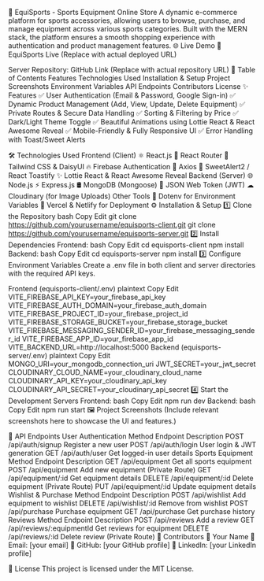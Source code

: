 🏅 EquiSports - Sports Equipment Online Store
A dynamic e-commerce platform for sports accessories, allowing users to browse, purchase, and manage equipment across various sports categories. Built with the MERN stack, the platform ensures a smooth shopping experience with authentication and product management features.
🌐 Live Demo
🔗 EquiSports Live (Replace with actual deployed URL)

Server Repository: GitHub Link (Replace with actual repository URL)
📖 Table of Contents
Features
Technologies Used
Installation & Setup
Project Screenshots
Environment Variables
API Endpoints
Contributors
License
✨ Features
✅ User Authentication (Email & Password, Google Sign-in)
✅ Dynamic Product Management (Add, View, Update, Delete Equipment)
✅ Private Routes & Secure Data Handling
✅ Sorting & Filtering by Price
✅ Dark/Light Theme Toggle
✅ Beautiful Animations using Lottie React & React Awesome Reveal
✅ Mobile-Friendly & Fully Responsive UI
✅ Error Handling with Toast/Sweet Alerts

🛠️ Technologies Used
Frontend (Client)
⚛ React.js
🚀 React Router
🎨 Tailwind CSS & DaisyUI
🔥 Firebase Authentication
🔗 Axios
🎉 SweetAlert2 / React Toastify
✨ Lottie React & React Awesome Reveal
Backend (Server)
🌐 Node.js
⚡ Express.js
🛢 MongoDB (Mongoose)
🔑 JSON Web Token (JWT)
☁ Cloudinary (for Image Uploads)
Other Tools
🔐 Dotenv for Environment Variables
🚀 Vercel & Netlify for Deployment
⚙️ Installation & Setup
1️⃣ Clone the Repository
bash
Copy
Edit
git clone https://github.com/yourusername/equisports-client.git
git clone https://github.com/yourusername/equisports-server.git
2️⃣ Install Dependencies
Frontend:
bash
Copy
Edit
cd equisports-client
npm install
Backend:
bash
Copy
Edit
cd equisports-server
npm install
3️⃣ Configure Environment Variables
Create a .env file in both client and server directories with the required API keys.

Frontend (equisports-client/.env)
plaintext
Copy
Edit
VITE_FIREBASE_API_KEY=your_firebase_api_key
VITE_FIREBASE_AUTH_DOMAIN=your_firebase_auth_domain
VITE_FIREBASE_PROJECT_ID=your_firebase_project_id
VITE_FIREBASE_STORAGE_BUCKET=your_firebase_storage_bucket
VITE_FIREBASE_MESSAGING_SENDER_ID=your_firebase_messaging_sender_id
VITE_FIREBASE_APP_ID=your_firebase_app_id
VITE_BACKEND_URL=http://localhost:5000
Backend (equisports-server/.env)
plaintext
Copy
Edit
MONGO_URI=your_mongodb_connection_uri
JWT_SECRET=your_jwt_secret
CLOUDINARY_CLOUD_NAME=your_cloudinary_cloud_name
CLOUDINARY_API_KEY=your_cloudinary_api_key
CLOUDINARY_API_SECRET=your_cloudinary_api_secret
4️⃣ Start the Development Servers
Frontend:
bash
Copy
Edit
npm run dev
Backend:
bash
Copy
Edit
npm run start
🖼️ Project Screenshots
(Include relevant screenshots here to showcase the UI and features.)

🔌 API Endpoints
User Authentication
Method	Endpoint	Description
POST	/api/auth/signup	Register a new user
POST	/api/auth/login	User login & JWT generation
GET	/api/auth/user	Get logged-in user details
Sports Equipment
Method	Endpoint	Description
GET	/api/equipment	Get all sports equipment
POST	/api/equipment	Add new equipment (Private Route)
GET	/api/equipment/:id	Get equipment details
DELETE	/api/equipment/:id	Delete equipment (Private Route)
PUT	/api/equipment/:id	Update equipment details
Wishlist & Purchase
Method	Endpoint	Description
POST	/api/wishlist	Add equipment to wishlist
DELETE	/api/wishlist/:id	Remove from wishlist
POST	/api/purchase	Purchase equipment
GET	/api/purchase	Get purchase history
Reviews
Method	Endpoint	Description
POST	/api/reviews	Add a review
GET	/api/reviews/:equipmentId	Get reviews for equipment
DELETE	/api/reviews/:id	Delete review (Private Route)
🤝 Contributors
👤 Your Name
📧 Email: [your email]
🔗 GitHub: [your GitHub profile]
🔗 LinkedIn: [your LinkedIn profile]

📝 License
This project is licensed under the MIT License.
